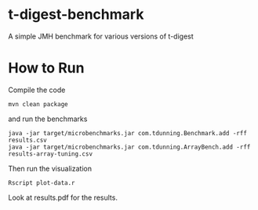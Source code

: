 t-digest-benchmark
==================

A simple JMH benchmark for various versions of t-digest

How to Run
==========

Compile the code

    mvn clean package

and run the benchmarks

    java -jar target/microbenchmarks.jar com.tdunning.Benchmark.add -rff results.csv
    java -jar target/microbenchmarks.jar com.tdunning.ArrayBench.add -rff results-array-tuning.csv

Then run the visualization

    Rscript plot-data.r

Look at results.pdf for the results.
